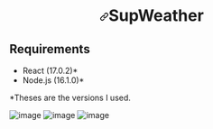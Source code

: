 <h1 align="center"><a id="user-content-aascsurvey" class="anchor" aria-hidden="true" href="#aascsurvey"><svg class="octicon octicon-link" viewBox="0 0 16 16" version="1.1" width="16" height="16" aria-hidden="true"><path fill-rule="evenodd" d="M7.775 3.275a.75.75 0 001.06 1.06l1.25-1.25a2 2 0 112.83 2.83l-2.5 2.5a2 2 0 01-2.83 0 .75.75 0 00-1.06 1.06 3.5 3.5 0 004.95 0l2.5-2.5a3.5 3.5 0 00-4.95-4.95l-1.25 1.25zm-4.69 9.64a2 2 0 010-2.83l2.5-2.5a2 2 0 012.83 0 .75.75 0 001.06-1.06 3.5 3.5 0 00-4.95 0l-2.5 2.5a3.5 3.5 0 004.95 4.95l1.25-1.25a.75.75 0 00-1.06-1.06l-1.25 1.25a2 2 0 01-2.83 0z"></path></svg></a>SupWeather</h1>

## Requirements

- React (17.0.2)*
- Node.js (16.1.0)*

*Theses are the versions I used.

![image](https://user-images.githubusercontent.com/10097537/119507424-21bd3680-bd6f-11eb-8477-862ce3f7e1df.png)
![image](https://user-images.githubusercontent.com/10097537/119507498-2c77cb80-bd6f-11eb-82ed-6dc4bf6fe805.png)
![image](https://user-images.githubusercontent.com/10097537/119507585-40233200-bd6f-11eb-85a2-602ce6603382.png)
